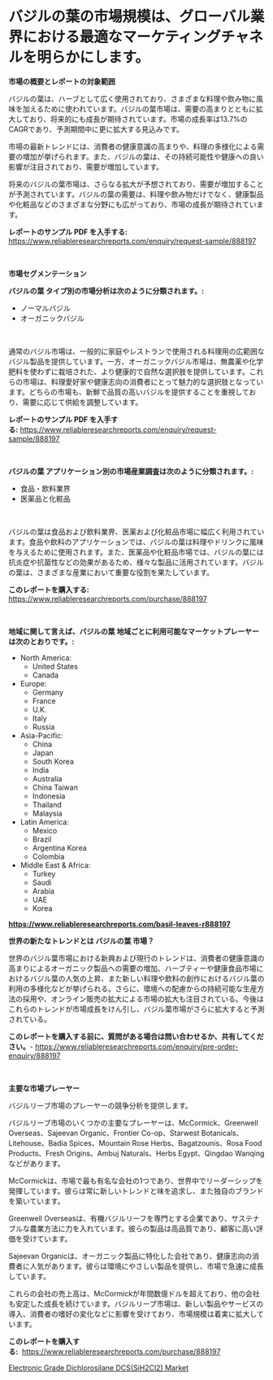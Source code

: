 <p><h1>バジルの葉の市場規模は、グローバル業界における最適なマーケティングチャネルを明らかにします。</h1></p><p><strong>市場の概要とレポートの対象範囲</strong></p>
<p><p>バジルの葉は、ハーブとして広く使用されており、さまざまな料理や飲み物に風味を加えるために使われています。バジルの葉市場は、需要の高まりとともに拡大しており、将来的にも成長が期待されています。市場の成長率は13.7%のCAGRであり、予測期間中に更に拡大する見込みです。</p><p>市場の最新トレンドには、消費者の健康意識の高まりや、料理の多様化による需要の増加が挙げられます。また、バジルの葉は、その持続可能性や健康への良い影響が注目されており、需要が増加しています。</p><p>将来のバジルの葉市場は、さらなる拡大が予想されており、需要が増加することが予測されています。バジルの葉の需要は、料理や飲み物だけでなく、健康製品や化粧品などのさまざまな分野にも広がっており、市場の成長が期待されています。</p></p>
<p><strong>レポートのサンプル PDF を入手する:</strong> <a href="https://www.reliableresearchreports.com/enquiry/request-sample/888197">https://www.reliableresearchreports.com/enquiry/request-sample/888197</a></p>
<p>&nbsp;</p>
<p><strong>市場セグメンテーション</strong></p>
<p><strong>バジルの葉 タイプ別の市場分析は次のように分類されます。:</strong></p>
<p><ul><li>ノーマルバジル</li><li>オーガニックバジル</li></ul></p>
<p>&nbsp;</p>
<p><p>通常のバジル市場は、一般的に家庭やレストランで使用される料理用の広範囲なバジル製品を提供しています。一方、オーガニックバジル市場は、無農薬や化学肥料を使わずに栽培された、より健康的で自然な選択肢を提供しています。これらの市場は、料理愛好家や健康志向の消費者にとって魅力的な選択肢となっています。どちらの市場も、新鮮で品質の高いバジルを提供することを重視しており、需要に応じて供給を調整しています。</p></p>
<p><strong>レポートのサンプル PDF を入手する:</strong>&nbsp;<a href="https://www.reliableresearchreports.com/enquiry/request-sample/888197">https://www.reliableresearchreports.com/enquiry/request-sample/888197</a></p>
<p>&nbsp;</p>
<p><strong> バジルの葉 アプリケーション別の市場産業調査は次のように分類されます。:</strong></p>
<p><ul><li>食品・飲料業界</li><li>医薬品と化粧品</li></ul></p>
<p>&nbsp;</p>
<p><p>バジルの葉は食品および飲料業界、医薬および化粧品市場に幅広く利用されています。食品や飲料のアプリケーションでは、バジルの葉は料理やドリンクに風味を与えるために使用されます。また、医薬品や化粧品市場では、バジルの葉には抗炎症や抗菌性などの効果があるため、様々な製品に活用されています。バジルの葉は、さまざまな産業において重要な役割を果たしています。</p></p>
<p><strong>このレポートを購入する:</strong>&nbsp; <a href="https://www.reliableresearchreports.com/purchase/888197">https://www.reliableresearchreports.com/purchase/888197</a></p>
<p>&nbsp;</p>
<p><strong>地域に関して言えば、バジルの葉 地域ごとに利用可能なマーケットプレーヤーは次のとおりです。:</strong></p>
<p><ul>
    <li>
        North America:
        <ul>
            <li>United States</li>
            <li>Canada</li>
        </ul>
    </li>
    <li>
        Europe:
        <ul>
            <li>Germany</li>
            <li>France</li>
            <li>U.K.</li>
            <li>Italy</li>
            <li>Russia</li>
        </ul>
    </li>
    <li>
        Asia-Pacific:
        <ul>
            <li>China</li>
            <li>Japan</li>
            <li>South Korea</li>
            <li>India</li>
            <li>Australia</li>
            <li>China Taiwan</li>
            <li>Indonesia</li>
            <li>Thailand</li>
            <li>Malaysia</li>
        </ul>
    </li>
    <li>
        Latin America:
        <ul>
            <li>Mexico</li>
            <li>Brazil</li>
            <li>Argentina Korea</li>
            <li>Colombia</li>
        </ul>
    </li>
    <li>
        Middle East & Africa:
        <ul>
            <li>Turkey</li>
            <li>Saudi</li>
            <li>Arabia</li>
            <li>UAE</li>
            <li>Korea</li>
        </ul>
    </li>
    </ul></p>
<p><strong><a href="https://www.reliableresearchreports.com/basil-leaves-r888197">https://www.reliableresearchreports.com/basil-leaves-r888197</a></strong>&nbsp;</p>
<p><strong>世界の新たなトレンドとは バジルの葉 市場？</strong></p>
<p><p>世界のバジル葉市場における新興および現行のトレンドは、消費者の健康意識の高まりによるオーガニック製品への需要の増加、ハーブティーや健康食品市場におけるバジル葉の人気の上昇、また新しい料理や飲料の創作におけるバジル葉の利用の多様化などが挙げられる。さらに、環境への配慮からの持続可能な生産方法の採用や、オンライン販売の拡大による市場の拡大も注目されている。今後はこれらのトレンドが市場成長をけん引し、バジル葉市場がさらに拡大すると予測されている。</p></p>
<p><strong>このレポートを購入する前に、質問がある場合は問い合わせるか、共有してください。</strong>- <a href="https://www.reliableresearchreports.com/enquiry/pre-order-enquiry/888197">https://www.reliableresearchreports.com/enquiry/pre-order-enquiry/888197</a></p>
<p>&nbsp;</p>
<p><strong>主要な市場プレーヤー</strong></p>
<p><p>バジルリーブ市場のプレーヤーの競争分析を提供します。</p><p>バジルリーブ市場のいくつかの主要なプレーヤーは、McCormick、Greenwell Overseas、Sajeevan Organic、Frontier Co-op、Starwest Botanicals、Litehouse、Badia Spices、Mountain Rose Herbs、Bagatzounis、Rosa Food Products、Fresh Origins、Ambuj Naturals、Herbs Egypt、Qingdao Wanqingなどがあります。</p><p>McCormickは、市場で最も有名な会社の1つであり、世界中でリーダーシップを発揮しています。彼らは常に新しいトレンドと味を追求し、また独自のブランドを築いています。</p><p>Greenwell Overseasは、有機バジルリーフを専門とする企業であり、サステナブルな農業方法に力を入れています。彼らの製品は高品質であり、顧客に高い評価を受けています。</p><p>Sajeevan Organicは、オーガニック製品に特化した会社であり、健康志向の消費者に人気があります。彼らは環境にやさしい製品を提供し、市場で急速に成長しています。</p><p>これらの会社の売上高は、McCormickが年間数億ドルを超えており、他の会社も安定した成長を続けています。バジルリーブ市場は、新しい製品やサービスの導入、消費者の嗜好の変化などに影響を受けており、市場規模は着実に拡大しています。</p></p>
<p><strong>このレポートを購入する:</strong>&nbsp;&nbsp;<a href="https://www.reliableresearchreports.com/purchase/888197">https://www.reliableresearchreports.com/purchase/888197</a></p>
<p><p><a href="https://five-trouble-98a.notion.site/Electronic-Grade-Dichlorosilane-DCS-SiH2Cl2-Market-Competitive-Analysis-Market-Trends-and-Forecas-9efe10d0070947dc97f6ae3f35dc10e4">Electronic Grade Dichlorosilane DCS(SiH2Cl2) Market</a></p></p>